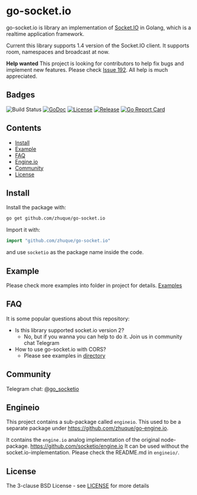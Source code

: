 # go-socket.io

go-socket.io is library an implementation of [Socket.IO](http://socket.io) in Golang, which is a realtime application framework.

Current this library supports 1.4 version of the Socket.IO client. It supports room, namespaces and broadcast at now.

**Help wanted** This project is looking for contributors to help fix bugs and implement new features. Please check [Issue 192](https://github.com/zhuque/go-socket.io/issues/192). All help is much appreciated.

## Badges

![Build Status](https://github.com/zhuque/go-socket.io/workflows/CI/badge.svg)
[![GoDoc](http://godoc.org/github.com/zhuque/go-socket.io?status.svg)](http://godoc.org/github.com/zhuque/go-socket.io)
[![License](https://img.shields.io/github/license/golangci/golangci-lint)](/LICENSE)
[![Release](https://img.shields.io/github/release/zhuque/go-socket.io.svg)](https://github.com/zhuque/go-socket.io/releases/latest)
[![Go Report Card](https://goreportcard.com/badge/github.com/zhuque/go-socket.io)](https://goreportcard.com/report/github.com/zhuque/go-socket.io)

## Contents

- [Install](#install)
- [Example](#example)
- [FAQ](#faq)
- [Engine.io](#engineio)
- [Community](#community)
- [License](#license)

## Install

Install the package with:

```bash
go get github.com/zhuque/go-socket.io
```

Import it with:

```go
import "github.com/zhuque/go-socket.io"
```

and use `socketio` as the package name inside the code.

## Example

Please check more examples into folder in project for details. [Examples](https://github.com/zhuque/go-socket.io/tree/master/_examples)

## FAQ

It is some popular questions about this repository: 

- Is this library supported socket.io version 2?
    - No, but if you wanna you can help to do it. Join us in community chat Telegram   
- How to use go-socket.io with CORS?
    - Please see examples in [directory](https://github.com/zhuque/go-socket.io/tree/master/_examples)

## Community

Telegram chat: [@go_socketio](https://t.me/go_socketio)

## Engineio

This project contains a sub-package called `engineio`. This used to be a separate package under https://github.com/zhuque/go-engine.io.

It contains the `engine.io` analog implementation of the original node-package. https://github.com/socketio/engine.io It can be used without the socket.io-implementation. Please check the README.md in `engineio/`.

## License

The 3-clause BSD License  - see [LICENSE](https://opensource.org/licenses/BSD-3-Clause) for more details
